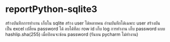 # reportPython-sqlite3
สร้างบันทึกการทำงาน เก็บใน sqlite
สร้าง user ได้หลายคน
อ่านบันทึกได้เฉพาะ user
สร้างบันเป็น excel
เปลี่ยน password ได้
ลบได้ทีละ row id
เก็บ log การทำงาน
เก็บ password แบบ hashlip.sha(255)
เมื่อป้อนจะซ่อน password (รันบน pycharm ไม่ทำงาน)
